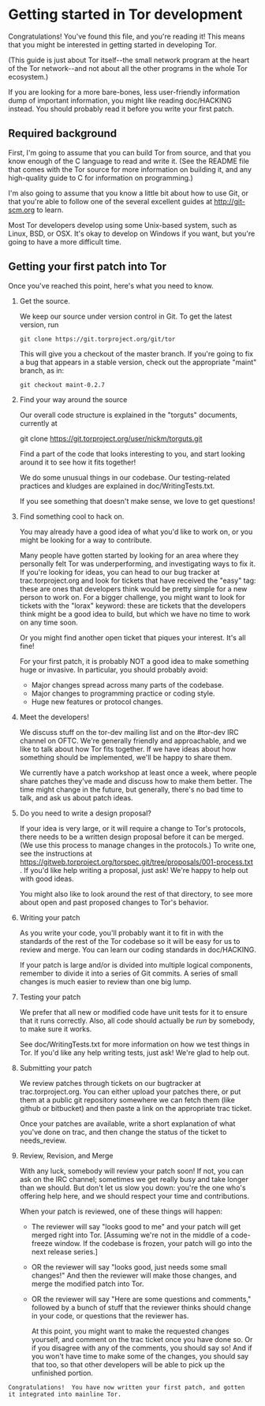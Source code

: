 
Getting started in Tor development
==================================

Congratulations!  You've found this file, and you're reading it!  This
means that you might be interested in getting started in developing Tor.

(This guide is just about Tor itself--the small network program at the
heart of the Tor network--and not about all the other programs in the
whole Tor ecosystem.)


If you are looking for a more bare-bones, less user-friendly information
dump of important information, you might like reading doc/HACKING
instead.  You should probably read it before you write your first patch.


Required background
-------------------

First, I'm going to assume that you can build Tor from source, and that
you know enough of the C language to read and write it.  (See the README
file that comes with the Tor source for more information on building it,
and any high-quality guide to C for information on programming.)

I'm also going to assume that you know a little bit about how to use
Git, or that you're able to follow one of the several excellent guides
at http://git-scm.org to learn.

Most Tor developers develop using some Unix-based system, such as Linux,
BSD, or OSX.  It's okay to develop on Windows if you want, but you're
going to have a more difficult time.


Getting your first patch into Tor
---------------------------------

Once you've reached this point, here's what you need to know.

  1. Get the source.

     We keep our source under version control in Git.  To get the latest
     version, run  
         
         git clone https://git.torproject.org/git/tor

     This will give you a checkout of the master branch.  If you're
     going to fix a bug that appears in a stable version, check out the
     appropriate "maint" branch, as in:

         git checkout maint-0.2.7

  2. Find your way around the source

     Our overall code structure is explained in the "torguts" documents,
     currently at
     
        git clone https://git.torproject.org/user/nickm/torguts.git

     Find a part of the code that looks interesting to you, and start
     looking around it to see how it fits together!

     We do some unusual things in our codebase.  Our testing-related
     practices and kludges are explained in doc/WritingTests.txt.

     If you see something that doesn't make sense, we love to get
     questions!

  3. Find something cool to hack on.

     You may already have a good idea of what you'd like to work on, or
     you might be looking for a way to contribute.

     Many people have gotten started by looking for an area where they
     personally felt Tor was underperforming, and investigating ways to
     fix it. If you're looking for ideas, you can head to our bug
     tracker at trac.torproject.org and look for tickets that have
     received the "easy" tag: these are ones that developers think would
     be pretty simple for a new person to work on.  For a bigger
     challenge, you might want to look for tickets with the "lorax"
     keyword: these are tickets that the developers think might be a
     good idea to build, but which we have no time to work on any time
     soon.

     Or you might find another open ticket that piques your
     interest. It's all fine!

     For your first patch, it is probably NOT a good idea to make
     something huge or invasive.  In particular, you should probably
     avoid:
     
       * Major changes spread across many parts of the codebase.
       * Major changes to programming practice or coding style.
       * Huge new features or protocol changes.

  4. Meet the developers!

     We discuss stuff on the tor-dev mailing list and on the #tor-dev
     IRC channel on OFTC.  We're generally friendly and approachable,
     and we like to talk about how Tor fits together.  If we have ideas
     about how something should be implemented, we'll be happy to share
     them.

     We currently have a patch workshop at least once a week, where
     people share patches they've made and discuss how to make them
     better.  The time might change in the future, but generally,
     there's no bad time to talk, and ask us about patch ideas.

  5. Do you need to write a design proposal?

     If your idea is very large, or it will require a change to Tor's
     protocols, there needs to be a written design proposal before it
     can be merged. (We use this process to manage changes in the
     protocols.)  To write one, see the instructions at
     https://gitweb.torproject.org/torspec.git/tree/proposals/001-process.txt
     .  If you'd like help writing a proposal, just ask!  We're happy to
     help out with good ideas.

     You might also like to look around the rest of that directory, to
     see more about open and past proposed changes to Tor's behavior.

  6. Writing your patch

     As you write your code, you'll probably want it to fit in with the
     standards of the rest of the Tor codebase so it will be easy for us
     to review and merge.  You can learn our coding standards in
     doc/HACKING.

     If your patch is large and/or is divided into multiple logical
     components, remember to divide it into a series of Git commits.  A
     series of small changes is much easier to review than one big lump.

  7. Testing your patch

     We prefer that all new or modified code have unit tests for it to
     ensure that it runs correctly.  Also, all code should actually be
     _run_ by somebody, to make sure it works.

     See doc/WritingTests.txt for more information on how we test things
     in Tor.  If you'd like any help writing tests, just ask!  We're
     glad to help out.

  8. Submitting your patch

     We review patches through tickets on our bugtracker at
     trac.torproject.org.  You can either upload your patches there, or
     put them at a public git repository somewhere we can fetch them
     (like github or bitbucket) and then paste a link on the appropriate
     trac ticket.

     Once your patches are available, write a short explanation of what
     you've done on trac, and then change the status of the ticket to
     needs_review.

  9. Review, Revision, and Merge

     With any luck, somebody will review your patch soon!  If not, you
     can ask on the IRC channel; sometimes we get really busy and take
     longer than we should.  But don't let us slow you down: you're the
     one who's offering help here, and we should respect your time and
     contributions.

     When your patch is reviewed, one of these things will happen:

       * The reviewer will say "looks good to me" and your
         patch will get merged right into Tor.  [Assuming we're not
         in the middle of a code-freeze window.  If the codebase is
         frozen, your patch will go into the next release series.]

       * OR the reviewer will say "looks good, just needs some small
         changes!"  And then the reviewer will make those changes,
         and merge the modified patch into Tor.

       * OR the reviewer will say "Here are some questions and
         comments," followed by a bunch of stuff that the reviewer
         thinks should change in your code, or questions that the
         reviewer has.

         At this point, you might want to make the requested changes
         yourself, and comment on the trac ticket once you have done
         so. Or if you disagree with any of the comments, you should
         say so!  And if you won't have time to make some of the
         changes, you should say that too, so that other developers
         will be able to pick up the unfinished portion.
         
    Congratulations!  You have now written your first patch, and gotten
    it integrated into mainline Tor.



